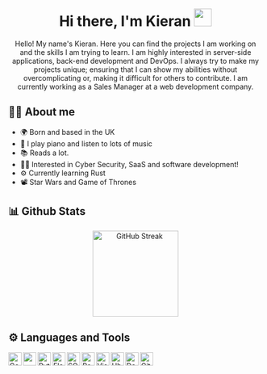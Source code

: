 <h1 align="center">
  Hi there, I'm Kieran <img src="https://media.giphy.com/media/hvRJCLFzcasrR4ia7z/giphy.gif" width="35">
</h1>

<p align="center">
  Hello! My name's Kieran. Here you can find the projects I am working on and the skills I am trying to learn. I am highly interested in server-side applications, back-end development and DevOps. I always try to make my projects unique; ensuring that I can show my abilities without overcomplicating or, making it difficult for others to contribute. I am currently working as a Sales Manager at a web development company.
</p>

## :sassy_man:  About me
- 🌍 Born and based in the UK
- 🎹 I play piano and listen to lots of music
- 📚 Reads a lot.
- 🧑‍💻 Interested in Cyber Security, SaaS and software development!
- ⚙️ Currently learning Rust
- 📽️ Star Wars and Game of Thrones

## 📊 Github Stats
<p align="center">
  <a href="https://git.io/streak-stats"> <img height=170 src="https://streak-stats.demolab.com?user=BreathXV&theme=blue-green&hide_border=true" alt="GitHub Streak" /></a>
</p>

## ⚙️ Languages and Tools
<img align="left" alt="Golang" width="26px" src="https://user-images.githubusercontent.com/25181517/192149581-88194d20-1a37-4be8-8801-5dc0017ffbbe.png" />
<img align="left" alt="" width="26px" src="" />
<img align="left" alt="Python" width="26px" src="https://user-images.githubusercontent.com/25181517/183423507-c056a6f9-1ba8-4312-a350-19bcbc5a8697.png" />
<img align="left" alt="Flask" width="26px" src="https://user-images.githubusercontent.com/25181517/183423775-2276e25d-d43d-4e58-890b-edbc88e915f7.png" />
<img align="left" alt="SQLite" width="26px" src="https://github.com/marwin1991/profile-technology-icons/assets/136815194/82df4543-236b-4e45-9604-5434e3faab17" />
<img align="left" alt="PostgreSQL" width="26px" src="https://user-images.githubusercontent.com/25181517/117208740-bfb78400-adf5-11eb-97bb-09072b6bedfc.png" />
<img align="left" alt="Visual Studio Code" width="26px" src="https://user-images.githubusercontent.com/25181517/192108891-d86b6220-e232-423a-bf5f-90903e6887c3.png" />
<img align="left" alt="Ubuntu" width="26px" src="https://user-images.githubusercontent.com/25181517/186884153-99edc188-e4aa-4c84-91b0-e2df260ebc33.png" />
<img align="left" alt="Docker" width="26px" src="https://user-images.githubusercontent.com/25181517/117207330-263ba280-adf4-11eb-9b97-0ac5b40bc3be.png" />
<img align="left" alt="Git" width="26px" src="https://cdn.freebiesupply.com/logos/large/2x/git-icon-logo-png-transparent.png" />
